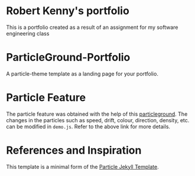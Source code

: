 # Robert Kenny's portfolio 
This is a portfolio created as a result of an assignment for my software engineering class

# ParticleGround-Portfolio

A particle-theme template as a landing page for your portfolio.


# Particle Feature

The particle feature was obtained with the help of this [particleground](https://github.com/jnicol/particleground). The changes in the particles such as speed, drift, colour, direction, density, etc. can be modified in `demo.js`. Refer to the above link for more details.


# References and Inspiration

This template is a minimal form of the [Particle Jekyll Template](https://github.com/nrandecker/particle).
